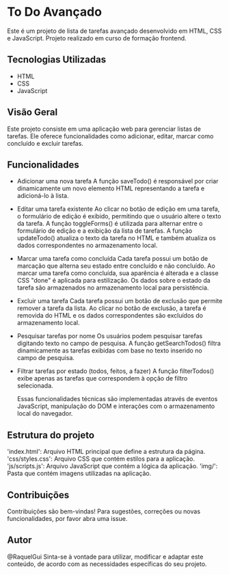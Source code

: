# To Do Avançado

Este é um projeto de lista de tarefas avançado desenvolvido em HTML, CSS e JavaScript. Projeto realizado em curso de formação frontend.

## Tecnologias Utilizadas

- HTML
- CSS
- JavaScript

## Visão Geral

Este projeto consiste em uma aplicação web para gerenciar listas de tarefas. Ele oferece funcionalidades como adicionar, editar, marcar como concluído e excluir tarefas.

## Funcionalidades

-   Adicionar uma nova tarefa
    A função saveTodo() é responsável por criar dinamicamente um novo elemento HTML representando a tarefa e adicioná-lo à lista.

-   Editar uma tarefa existente
    Ao clicar no botão de edição em uma tarefa, o formulário de edição é exibido, permitindo que o usuário altere o texto da tarefa.
    A função toggleForms() é utilizada para alternar entre o formulário de edição e a exibição da lista de tarefas.
    A função updateTodo() atualiza o texto da tarefa no HTML e também atualiza os dados correspondentes no armazenamento local.

-   Marcar uma tarefa como concluída
    Cada tarefa possui um botão de marcação que alterna seu estado entre concluído e não concluído.
    Ao marcar uma tarefa como concluída, sua aparência é alterada e a classe CSS "done" é aplicada para estilização.
    Os dados sobre o estado da tarefa são armazenados no armazenamento local para persistência.

-   Excluir uma tarefa
    Cada tarefa possui um botão de exclusão que permite remover a tarefa da lista.
    Ao clicar no botão de exclusão, a tarefa é removida do HTML e os dados correspondentes são excluídos do armazenamento local.

-   Pesquisar tarefas por nome
    Os usuários podem pesquisar tarefas digitando texto no campo de pesquisa.
    A função getSearchTodos() filtra dinamicamente as tarefas exibidas com base no texto inserido no campo de pesquisa.

-   Filtrar tarefas por estado (todos, feitos, a fazer)
    A função filterTodos() exibe apenas as tarefas que correspondem à opção de filtro selecionada.

    Essas funcionalidades técnicas são implementadas através de eventos JavaScript, manipulação do DOM e interações com o armazenamento local do navegador.

## Estrutura do projeto

'index.html': Arquivo HTML principal que define a estrutura da página.
'css/styles.css': Arquivo CSS que contém estilos para a aplicação.
'js/scripts.js': Arquivo JavaScript que contém a lógica da aplicação.
'img/': Pasta que contém imagens utilizadas na aplicação.

## Contribuições

Contribuições são bem-vindas! 
Para sugestões, correções ou novas funcionalidades, por favor abra uma issue. 

## Autor

@RaquelGui
Sinta-se à vontade para utilizar, modificar e adaptar este conteúdo, de acordo com as necessidades específicas do seu projeto.